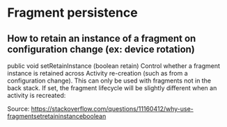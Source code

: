 #  Fragment persistence

## How to retain an instance of a fragment on configuration change (ex: device rotation)
public void setRetainInstance (boolean retain)
Control whether a fragment instance is retained across Activity re-creation (such as from a configuration change). This can only be used with fragments not in the back stack. If set, the fragment lifecycle will be slightly different when an activity is recreated:

Source: https://stackoverflow.com/questions/11160412/why-use-fragmentsetretaininstanceboolean